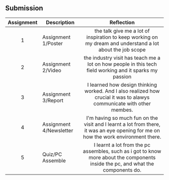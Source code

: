 ## Submission
| Assignment | Description  | Reflection |
| :-----: |  ------ | :-----: | 
| 1 | Assignment 1/Poster | the talk give me a lot of inspiration to keep working on my dream and understand a lot about the job scope  | 
| 2 | Assignment 2/Video | the industry visit has teach me a lot on how people in this tech field working and it sparks my passion | 
| 3 | Assignment 3/Report | I learned how design thinking worked. And I also realized how crucial it was to alawys communicate with other membes. | 
| 4 | Assignment 4/Newsletter | I'm having so much fun on the visit and I learnt a lot from there, it was an eye opening for me on how the work environment there.  |
| 5 | Quiz/PC Assemble | I learnt a lot from the pc assembles, such as i got to know more about the components inside the pc, and what the components do.  |
